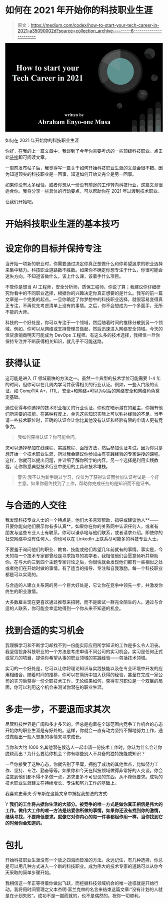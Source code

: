 # 如何在 2021 年开始你的科技职业生涯

> 原文：<https://medium.com/codex/how-to-start-your-tech-career-in-2021-a35090002d?source=collection_archive---------6----------------------->

![](img/2501c2e93993503b072e1bd10668b3eb.png)

如何在 2021 年开始你的科技职业生涯

你好，在我的上一篇文章中，我谈到了今年你需要考虑的一些顶级科技职业。点击此[链接](/the-power-of-passion-and-consistency/getting-into-it-top-tech-careers-for-2021-bf4b7c969d45)即可阅读文章。

一周前发布帖子后，我觉得写一篇关于如何开始科技职业生涯的文章会很不错。因为知道顶尖的科技职业是一回事，知道如何开始又完全是另一回事。

如果你没有太多经验，或者你想从一份没有前途的工作转向科技行业，这篇文章很适合你。我将分享一些具体的行动要点，可以帮助你在 2021 年过渡到技术职业。

让我们开始吧。

# 开始科技职业生涯的基本技巧

# 设定你的目标并保持专注

当开始一项新的职业时，你需要通过决定你真正想做什么和你希望追求的职业选择来集中精力。科技职业道路数不胜数。如果你不确定你想专注于什么，你很可能会迷失方向，不知道该做什么，该上什么课，该着手什么项目。

不管你是想当 AI 工程师，安全分析师，质保工程师，你说了算；我建议你仔细研究你看中的不同职业选择，根据你的兴趣决定你真正想要的是什么。我写的前一篇文章是一个完美的起点。一旦你确定了你梦想中的科技职业选择，就很容易变得真正专注，不再优先考虑清单上没有的事情。之后，你不会想成为一个多面手，无所不能的大师。

科技的一个好处是，你可以专注于一个领域，然后随着时间的推移分散到另一个领域。例如，你可以从网络或支持管理员做起，然后迅速进入网络安全领域。今天的信贷承销商明天可能成为 DevOps 工程师。有这么多的技术选择，我相信一旦你保持专注并不断获得相关知识，就几乎不可能迷路。

# 获得认证

这可能是进入 IT 领域最快的方法之一。虽然一个典型的技术学位可能需要 1-4 年的时间，但你可以在几周内学习并获得相关的行业认证。例如，一些入门级的认证，如 CompTIA A+，ITIL，安全+和网络+可以为以后的网络安全和网络角色奠定基础。

通过获得与你选择的技术职业相关的行业认证，你也在暗示潜在的雇主，你拥有他们所需要的技能。在某种程度上，单凭这些知识实际上可以弥补经验的不足。当申请一些技术职位时，正确的认证会让你比其他没有认证和经验有限的申请人更有竞争力。

> 我如何获得认证？你可能会问。

您可以选择参加在线课程、实践教程、面授方法，然后参加认证考试。因为你只是想开始一个技术职业生涯，所以我会建议你参加由有实践经验的专家讲授的课程。这样，你就可以提出问题，并详细了解你所学的内容。另一个选择是利用实践教程，让你熟悉典型技术行业中使用的工具和技术堆栈。

> 警告:我不认为新手跳过学习，仅仅为了获得认证而参加认证考试是一个好主意。如果你最终找到了工作，帮助你完成任务的是知识而不是证书。

# 与合适的人交往

我发现科技专业人士的一个特点是，他们大多喜欢帮助、指导或建议他人**——只要你能向他们展示你有多认真**。如果你在你的关系网中认识任何人，或者有朋友与这些专业人士有联系，你可以谦恭地与他们联系，或者请求介绍。即使你的社交网络中没有任何人，你也可以在 LinkedIn 上联系尽可能多的科技专业人士。

不要羞于询问他们的职业、教育、技能或他们希望几年前就有的事情。事实是，今天的每一个技术专家都曾经是寻求指导的初学者，我相信他们会愿意倾听并帮助你。在与大约三到四个主题专家讨论之后，你很快就会发现他们都有一些相似之处或者他们在开始时做的事情。有了适当的指导、专注和自我激励，每一个科技职业都是可以实现的。

与合适的人建立关系网的另一个巨大好处是，它让你在竞争中领先一步，并激发你终生的职业激情。

大多数雇主现在更喜欢通过推荐来招聘，而不是面试一群完全陌生的人。通过与合适的人联系，你可能会幸运地得到一个你从来不知道的机会。

# 找到合适的实习机会

我理解学习和不断学习却找不到一份能实际应用所学知识的工作是多么令人沮丧。我坚信投身科技职业的一个方法是考虑申请不同公司的实习机会。实习是任何正式或官方的项目，提供你希望从事的职业领域的实践经验——包括技术领域。

实习的一个好处是，它可以让你将理论知识与实践技能以及在专业环境中开发的应用相结合。随着时间的推移，你可以在简历中加入获得的经验，甚至在完成一家公司的实习后获得一份全职技术工作。无论结果如何，获得实习职位是一个双赢的局面，你可以利用这个机会来测试你潜在的职业生涯。

# 多走一步，不要退而求其次

尽管科技世界是广阔和多才多艺的，但总是抱着在全球范围内竞争工作机会的心态开始你的职业生涯是有好处的。这样，你就会一直有动力坚持不懈地努力工作，通过做超出一般人想象的事情来寻求成长。

当你和大约 1000 名其他潜在候选人一起申请一份技术工作时，你认为什么会让你脱颖而出？为什么要给你机会？你有哪些别人不具备的独特技能或知识？

一旦你接受了这种心态，你就告别了平庸，拥抱了成功的其他优点，比如努力工作、坚持、专注、勤奋等等。如果你和今天在科技领域做得非常好的人交谈，你会注意到他们都不得不多做一点，追求更多不可思议的东西，从不降低要求。成功的技术职业生涯建立在持续增长、专注和努力工作的基础上。

我喜欢史蒂夫·乔布斯在这篇文章中捕捉我想法的方式:

Y **我们的工作将占据你生活的大部分。被竞争的唯一方式是做你真正相信是伟大的工作。做伟大工作的唯一方法是热爱你所做的事情，如果你还没有找到你的激情，继续寻找，不要降低要求。就像它对你内心的每一件事都起作用一样，当你找到它的时候你会知道的。**

# 包扎

开始科技职业生涯没有一个放之四海而皆准的方法。永远记住，有几种选择，你总是可以用几种方式进入一个新的科技职业。成为伟大的技术专家的道路可以从你今天采取的简单步骤开始。

我相信这一年正等待着你做出飞跃，而挖掘科技领域机会的唯一途径就是开始行动。我将用时间管理之父本杰明·富兰克林的名言来结束这篇文章:“没有计划的人就是在计划失败”。成功不是一蹴而就的，也不是偶然的。祝你一切顺利。